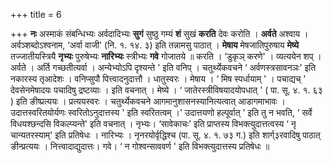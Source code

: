 +++
title = 6

+++
**नः** अस्माकं संबन्धिभ्यः अर्वदादिभ्यः **सुगं** सुष्ठु गम्यं **शं** सुखं **करति** देवः करोति । **अर्वते** अश्वाय । अर्वञ्शब्दोऽश्वनाम, ‘अर्वा वाजी' (नि. १. १४. ३) इति तन्नामसु पाठात् । **मेषाय** मेषजातिपुरुषाय **मेष्ये** तज्जातीयस्त्रियै **नृभ्यः** पुरुषेभ्यः **नारिभ्यः** स्त्रीभ्यः **गवे** गोजातये ॥ करति । ‘डुकृञ् करणे' । व्यत्ययेन शप् । अर्वते । अर्ति गच्छतीत्यर्वा । अन्येभ्योऽपि दृश्यन्ते ' इति वनिप् । चतुर्थ्येकवचने  ‘ अर्वणस्त्रसावनञः' इति नकारस्य तृआदेशः । वनिप्सुपौ पित्त्वादनुदात्तौ । धातुस्वरः । मेषाय ।  ‘ मिष स्पर्धायाम् ' । पचाद्यच् ' देवसेनमेषादयः पचादिषु द्रष्टव्याः । इति वचनात् । मेष्ये ।  ‘ जातेरस्त्रीविषयादयोपधात् ' ( पा. सू. ४. १. ६३ ) इति ङीष्प्रत्ययः । प्रत्ययस्वरः । चतुर्थ्येकवचने आगमानुशासनस्यानित्यत्वात् आडागमाभावः । उदात्तस्वरितयोर्यणः स्वरितोऽनुदात्तस्य ' इति स्वरितत्वम् ।' उदात्तयणो हल्पूर्वात् ' इति तु न भवति,  ‘ सर्वे विधयश्छन्दसि विकल्प्यन्ते' इति वचनात् । नृभ्यः। ‘सावेकाचः' इति प्राप्तस्य विभक्त्युदात्तत्वस्य  ‘ नृ चान्यतरस्याम्' इति प्रतिषेधः । नारिभ्यः । नृनरयोर्वृद्धिश्च (पा. सू. ४. १. ७३ ग.) इति शार्ग्३रवादिषु पाठात् ङीन्प्रत्ययः । नित्त्वादाद्युदात्तः। गवे।  ‘ न गोश्वन्साववर्ण ' इति विभक्त्युदात्तस्य प्रतिषेधः ॥